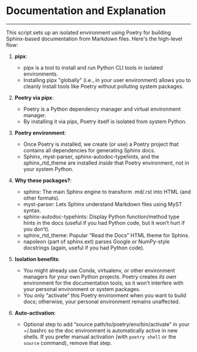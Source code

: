 
# Documentation and Explanation
---

This script sets up an isolated environment using Poetry for building
Sphinx-based documentation from Markdown files. Here's the high-level flow:

1. **pipx**:
    - pipx is a tool to install and run Python CLI tools in isolated environments.
    - Installing pipx "globally" (i.e., in your user environment) allows you to
    cleanly install tools like Poetry without polluting system packages.

2. **Poetry via pipx**:
    - Poetry is a Python dependency manager and virtual environment manager.
    - By installing it via pipx, Poetry itself is isolated from system Python.

3. **Poetry environment**:
    - Once Poetry is installed, we create (or use) a Poetry project that
    contains all dependencies for generating Sphinx docs.
    - Sphinx, myst-parser, sphinx-autodoc-typehints, and the sphinx_rtd_theme
    are installed *inside* that Poetry environment, not in your system Python.

4. **Why these packages?**:
    - sphinx: The main Sphinx engine to transform .md/.rst into HTML (and other formats).
    - myst-parser: Lets Sphinx understand Markdown files using MyST syntax.
    - sphinx-autodoc-typehints: Display Python function/method type hints in the docs
    (useful if you had Python code, but it won’t hurt if you don’t).
    - sphinx_rtd_theme: Popular “Read the Docs” HTML theme for Sphinx.
    - napoleon (part of sphinx.ext) parses Google or NumPy-style docstrings (again,
    useful if you had Python code).

5. **Isolation benefits**:
    - You might already use Conda, virtualenv, or other environment managers for your
    own Python projects. Poetry creates *its own* environment for the documentation
    tools, so it won’t interfere with your personal environment or system packages.
    - You only “activate” this Poetry environment when you want to build docs; otherwise,
    your personal environment remains unaffected.

6. **Auto-activation**:
    - Optional step to add “source path/to/poetry/env/bin/activate” in your ~/.bashrc
    so the doc environment is automatically active in new shells. If you prefer
    manual activation (with `poetry shell` or the `source` command), remove that step.


